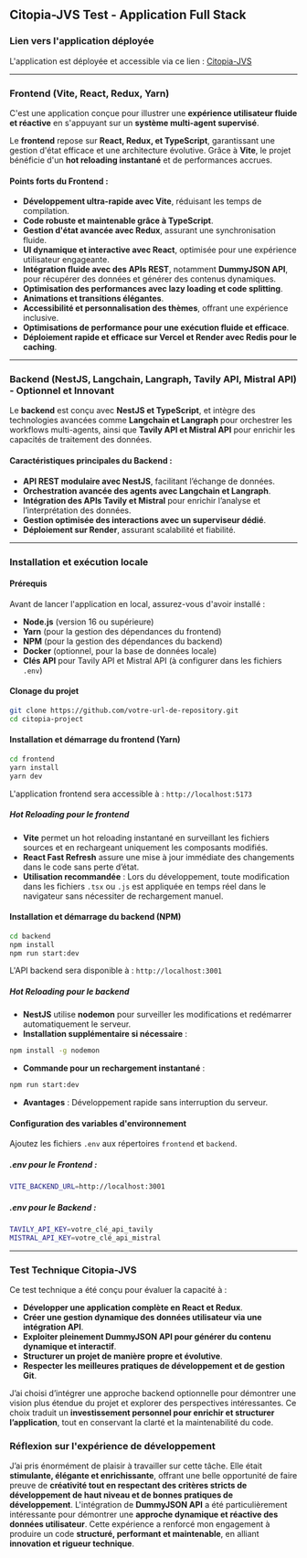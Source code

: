 ## Citopia-JVS Test - Application Full Stack

### **Lien vers l'application déployée**

L'application est déployée et accessible via ce lien : [Citopia-JVS](https://skill-level3-7m8e0iqas-sergueis-projects-5c54ca99.vercel.app/)

---

### **Frontend (Vite, React, Redux, Yarn)**

C'est une application conçue pour illustrer une **expérience utilisateur fluide et réactive** en s'appuyant sur un **système multi-agent supervisé**.

Le **frontend** repose sur **React, Redux, et TypeScript**, garantissant une gestion d'état efficace et une architecture évolutive. Grâce à **Vite**, le projet bénéficie d'un **hot reloading instantané** et de performances accrues.

#### **Points forts du Frontend :**

- **Développement ultra-rapide avec Vite**, réduisant les temps de compilation.
- **Code robuste et maintenable grâce à TypeScript**.
- **Gestion d'état avancée avec Redux**, assurant une synchronisation fluide.
- **UI dynamique et interactive avec React**, optimisée pour une expérience utilisateur engageante.
- **Intégration fluide avec des APIs REST**, notamment **DummyJSON API**, pour récupérer des données et générer des contenus dynamiques.
- **Optimisation des performances avec lazy loading et code splitting**.
- **Animations et transitions élégantes**.
- **Accessibilité et personnalisation des thèmes**, offrant une expérience inclusive.
- **Optimisations de performance pour une exécution fluide et efficace**.
- **Déploiement rapide et efficace sur Vercel et Render avec Redis pour le caching**.

---

### **Backend (NestJS, Langchain, Langraph, Tavily API, Mistral API) - Optionnel et Innovant**

Le **backend** est conçu avec **NestJS et TypeScript**, et intègre des technologies avancées comme **Langchain et Langraph** pour orchestrer les workflows multi-agents, ainsi que **Tavily API et Mistral API** pour enrichir les capacités de traitement des données.

#### **Caractéristiques principales du Backend :**

- **API REST modulaire avec NestJS**, facilitant l’échange de données.
- **Orchestration avancée des agents avec Langchain et Langraph**.
- **Intégration des APIs Tavily et Mistral** pour enrichir l’analyse et l’interprétation des données.
- **Gestion optimisée des interactions avec un superviseur dédié**.
- **Déploiement sur Render**, assurant scalabilité et fiabilité.

---

### **Installation et exécution locale**

#### **Prérequis**

Avant de lancer l'application en local, assurez-vous d'avoir installé :

- **Node.js** (version 16 ou supérieure)
- **Yarn** (pour la gestion des dépendances du frontend)
- **NPM** (pour la gestion des dépendances du backend)
- **Docker** (optionnel, pour la base de données locale)
- **Clés API** pour Tavily API et Mistral API (à configurer dans les fichiers `.env`)

#### **Clonage du projet**

```bash
git clone https://github.com/votre-url-de-repository.git
cd citopia-project
```

#### **Installation et démarrage du frontend (Yarn)**

```bash
cd frontend
yarn install
yarn dev
```

L'application frontend sera accessible à : `http://localhost:5173`

##### **Hot Reloading pour le frontend**

- **Vite** permet un hot reloading instantané en surveillant les fichiers sources et en rechargeant uniquement les composants modifiés.
- **React Fast Refresh** assure une mise à jour immédiate des changements dans le code sans perte d’état.
- **Utilisation recommandée** : Lors du développement, toute modification dans les fichiers `.tsx` ou `.js` est appliquée en temps réel dans le navigateur sans nécessiter de rechargement manuel.

#### **Installation et démarrage du backend (NPM)**

```bash
cd backend
npm install
npm run start:dev
```

L'API backend sera disponible à : `http://localhost:3001`

##### **Hot Reloading pour le backend**

- **NestJS** utilise **nodemon** pour surveiller les modifications et redémarrer automatiquement le serveur.
- **Installation supplémentaire si nécessaire** :

```bash
npm install -g nodemon
```

- **Commande pour un rechargement instantané** :

```bash
npm run start:dev
```

- **Avantages** : Développement rapide sans interruption du serveur.

#### **Configuration des variables d'environnement**

Ajoutez les fichiers `.env` aux répertoires `frontend` et `backend`.

##### **.env pour le Frontend :**

```bash
VITE_BACKEND_URL=http://localhost:3001
```

##### **.env pour le Backend :**

```bash
TAVILY_API_KEY=votre_clé_api_tavily
MISTRAL_API_KEY=votre_clé_api_mistral
```

---

### **Test Technique Citopia-JVS**

Ce test technique a été conçu pour évaluer la capacité à :

- **Développer une application complète en React et Redux**.
- **Créer une gestion dynamique des données utilisateur via une intégration API**.
- **Exploiter pleinement DummyJSON API pour générer du contenu dynamique et interactif**.
- **Structurer un projet de manière propre et évolutive**.
- **Respecter les meilleures pratiques de développement et de gestion Git**.

J’ai choisi d’intégrer une approche backend optionnelle pour démontrer une vision plus étendue du projet et explorer des perspectives intéressantes. Ce choix traduit un **investissement personnel pour enrichir et structurer l’application**, tout en conservant la clarté et la maintenabilité du code.

### **Réflexion sur l'expérience de développement**

J’ai pris énormément de plaisir à travailler sur cette tâche. Elle était **stimulante, élégante et enrichissante**, offrant une belle opportunité de faire preuve de **créativité tout en respectant des critères stricts de développement de haut niveau et de bonnes pratiques de développement**. L'intégration de **DummyJSON API** a été particulièrement intéressante pour démontrer une **approche dynamique et réactive des données utilisateur**. Cette expérience a renforcé mon engagement à produire un code **structuré, performant et maintenable**, en alliant **innovation et rigueur technique**.

